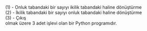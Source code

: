 (1) - Onluk tabandaki bir sayıyı ikilik tabandaki haline dönüştürme  
(2) - İkilik tabandaki bir sayıyı onluk tabandaki haline dönüştürme  
(3) - Çıkış  
olmak üzere 3 adet işlevi olan bir Python programıdır.
